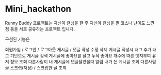 # Mini_hackathon

Runny Buddy 프로젝트는
자신이 런닝을 한 후 
자신이 런닝을 뛴 코스나 난이도 느낀점 등을 
서로 공유하는 프로젝트 입니다.

구현된 기능은

회원가입 / 로그인 / 로그아웃 
게시글 / 댓글 작성 수정 삭제
게시글 작성시 태그 추가
태그 기반으로 게시글 검색
게시글에 좋아요를 달고 누적 좋아요 개수에 따른 뱃지부여 
유저 정보 조회
다른사람이 내 게시글에 댓글달았을때 알림
내가 쓴 게시글 조회
다른사람 글 스크랩(저장) / 스크랩한 글 조회
